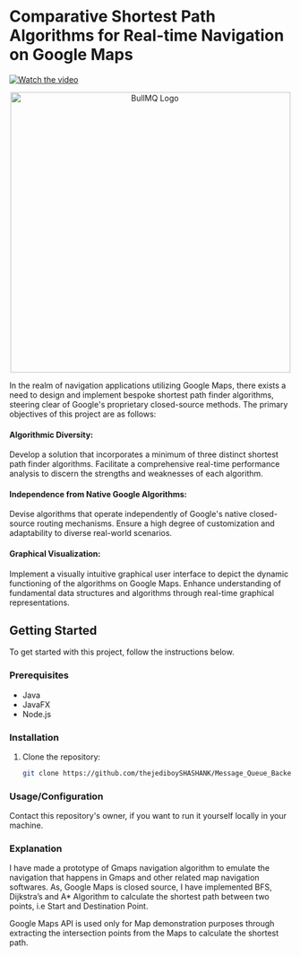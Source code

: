 # Comparative Shortest Path Algorithms for Real-time Navigation on Google Maps

[![Watch the video](https://img.youtube.com/vi/T-D1KVIuvjA/maxresdefault.jpg)]([https://youtu.be/T-D1KVIuvjA](https://drive.google.com/file/d/1zjvw2qfWMldwUYSlAFaT0bYhDwoBD-yQ/view?usp=sharing))

<p align="center">
  <img src="https://community.sw.siemens.com/servlet/rtaImage?eid=ka64O000000bqkN&feoid=00N4O000006Yxpf&refid=0EM4O00000113ss" width="500" alt="BullMQ Logo">
</p>

In the realm of navigation applications utilizing Google Maps, there exists a need to design and implement bespoke shortest path finder algorithms, steering clear of Google's proprietary closed-source methods. The primary objectives of this project are as follows:

#### Algorithmic Diversity:
Develop a solution that incorporates a minimum of three distinct shortest path finder algorithms.
Facilitate a comprehensive real-time performance analysis to discern the strengths and weaknesses of each algorithm.

#### Independence from Native Google Algorithms:
Devise algorithms that operate independently of Google's native closed-source routing mechanisms.
Ensure a high degree of customization and adaptability to diverse real-world scenarios.

#### Graphical Visualization:
Implement a visually intuitive graphical user interface to depict the dynamic functioning of the algorithms on Google Maps.
Enhance understanding of fundamental data structures and algorithms through real-time graphical representations.

## Getting Started

To get started with this project, follow the instructions below.

### Prerequisites

- Java
- JavaFX
- Node.js

### Installation

1. Clone the repository:

   ```sh
   git clone https://github.com/thejediboySHASHANK/Message_Queue_Backend.git

### Usage/Configuration

Contact this repository's owner, if you want to run it yourself locally in your machine.


### Explanation

I have made a prototype of Gmaps navigation algorithm to emulate the navigation that happens in Gmaps and other related map navigation softwares. As, Google Maps is closed source, I have implemented BFS, Dijkstra’s and A* Algorithm to calculate the shortest path between two points, i.e Start and Destination Point. 

Google Maps API is used only for Map demonstration purposes through extracting the intersection points from the Maps to calculate the shortest path.



